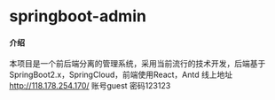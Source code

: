 # springboot-admin

#### 介绍
本项目是一个前后端分离的管理系统，采用当前流行的技术开发，后端基于SpringBoot2.x，SpringCloud，前端使用React，Antd
线上地址 http://118.178.254.170/ 账号guest 密码123123